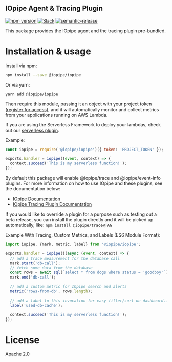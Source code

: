 IOpipe Agent & Tracing Plugin
-----------------------------

[![npm version](https://badge.fury.io/js/%40iopipe%2Fiopipe.svg)](https://badge.fury.io/js/%40iopipe%2Fiopipe)
[![Slack](https://img.shields.io/badge/chat-slack-ff69b4.svg)](https://iopipe.now.sh/)
[![semantic-release](https://img.shields.io/badge/%20%20%F0%9F%93%A6%F0%9F%9A%80-semantic--release-e10079.svg)](https://github.com/semantic-release/semantic-release)

This package provides the IOpipe agent and the tracing plugin pre-bundled.

# Installation & usage

Install via npm:

```bash
npm install --save @iopipe/iopipe
```

Or via yarn:

```bash
yarn add @iopipe/iopipe
```

Then require this module, passing it an object with your project token ([register for access](https://www.iopipe.com)), and it will automatically monitor and collect metrics from your applications running on AWS Lambda.

If you are using the Serverless Framework to deploy your lambdas, check out our [serverless plugin](https://github.com/iopipe/serverless-plugin-iopipe).

Example:

```js
const iopipe = require('@iopipe/iopipe')({ token: 'PROJECT_TOKEN' });

exports.handler = iopipe((event, context) => {
  context.succeed('This is my serverless function!');
});
```

By default this package will enable @iopipe/trace and @iopipe/event-info plugins. For more information on how to use IOpipe and these plugins, see the documentation below:
- [IOpipe Documentation](https://github.com/iopipe/iopipe-js-core#readme)
- [IOpipe Tracing Plugin Documentation](https://github.com/iopipe/iopipe-plugin-trace#readme)

If you would like to override a plugin for a purpose such as testing out a beta release, you can install the plugin directly and it will be picked up automatically, like:
`npm install @iopipe/trace@TAG`

Example With Tracing, Custom Metrics, and Labels (ES6 Module Format):

```js
import iopipe, {mark, metric, label} from '@iopipe/iopipe';

exports.handler = iopipe()(async (event, context) => {
  // add a trace measurement for the database call
  mark.start('db-call');
  // fetch some data from the database
  const rows = await sql(`select * from dogs where status = 'goodboy'`);
  mark.end('db-call');

  // add a custom metric for IOpipe search and alerts
  metric('rows-from-db', rows.length);

  // add a label to this invocation for easy filter/sort on dashboard.iopipe.com
  label('used-db-cache');

  context.succeed('This is my serverless function!');
});
```

# License

Apache 2.0
